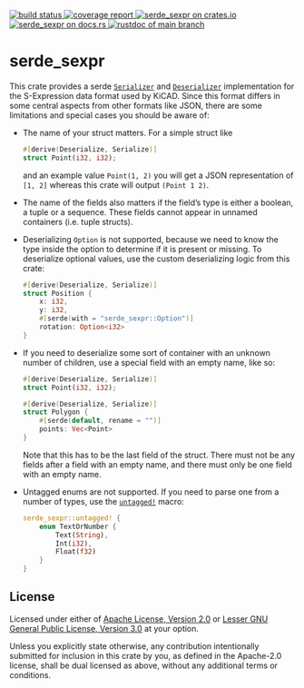 <br/>
<div>
	<a href="https://github.com/kicad-rs/serde_sexpr/actions/workflows/rust.yml">
		<img alt="build status" src="https://github.com/kicad-rs/serde_sexpr/actions/workflows/rust.yml/badge.svg"/>
	</a>
	<a href="https://kicad-rs.github.io/serde_sexpr/tarpaulin-report.html">
		<img alt="coverage report" src="https://kicad-rs.github.io/serde_sexpr/coverage.svg"/>
	</a>
	<a href="https://crates.io/crates/serde_sexpr">
		<img alt="serde_sexpr on crates.io" src="https://img.shields.io/crates/v/serde_sexpr.svg"/>
	</a>
	<a href="https://docs.rs/serde_sexpr">
		<img alt="serde_sexpr on docs.rs" src="https://docs.rs/serde_sexpr/badge"/>
	</a>
	<a href="https://kicad-rs.github.io/serde_sexpr/doc/serde_sexpr/index.html">
		<img alt="rustdoc of main branch" src="https://img.shields.io/badge/docs-main-blue.svg"/>
	</a>
</div>

# serde_sexpr

This crate provides a serde [`Serializer`][__link0] and [`Deserializer`][__link1] implementation for the S-Expression data format used by KiCAD. Since this format differs in some central aspects from other formats like JSON, there are some limitations and special cases you should be aware of:

 - The name of your struct matters. For a simple struct like
	
	
	```rust
	#[derive(Deserialize, Serialize)]
	struct Point(i32, i32);
	```
	
	and an example value `Point(1, 2)` you will get a JSON representation of `[1, 2]` whereas this crate will output `(Point 1 2)`.
	
	
 - The name of the fields also matters if the field’s type is either a boolean, a tuple or a sequence. These fields cannot appear in unnamed containers (i.e. tuple structs).
	
	
 - Deserializing `Option` is not supported, because we need to know the type inside the option to determine if it is present or missing. To deserialize optional values, use the custom deserializing logic from this crate:
	
	
	```rust
	#[derive(Deserialize, Serialize)]
	struct Position {
	    x: i32,
	    y: i32,
	    #[serde(with = "serde_sexpr::Option")]
	    rotation: Option<i32>
	}
	```
	
	
 - If you need to deserialize some sort of container with an unknown number of children, use a special field with an empty name, like so:
	
	
	```rust
	#[derive(Deserialize, Serialize)]
	struct Point(i32, i32);
	
	#[derive(Deserialize, Serialize)]
	struct Polygon {
	    #[serde(default, rename = "")]
	    points: Vec<Point>
	}
	```
	
	Note that this has to be the last field of the struct. There must not be any fields after a field with an empty name, and there must only be one field with an empty name.
	
	
 - Untagged enums are not supported. If you need to parse one from a number of types, use the [`untagged!`][__link2] macro:
	
	
	```rust
	serde_sexpr::untagged! {
	    enum TextOrNumber {
	        Text(String),
	        Int(i32),
	        Float(f32)
	    }
	}
	```
	
	



## License

Licensed under either of [Apache License, Version 2.0](./LICENSE-Apache-2.0) or
[Lesser GNU General Public License, Version 3.0](./LICENSE-LGPL-3.0) at your option.

Unless you explicitly state otherwise, any contribution intentionally submitted for inclusion in this crate by you,
as defined in the Apache-2.0 license, shall be dual licensed as above, without any additional terms or conditions.

 [__link0]: https://docs.rs/serde/1.0.133/serde/?search=serde::ser::Serializer
 [__link1]: https://docs.rs/serde/1.0.133/serde/?search=serde::de::Deserializer
 [__link2]: https://docs.rs/serde_sexpr/0.0.0/serde_sexpr/?search=serde_sexpr::untagged
